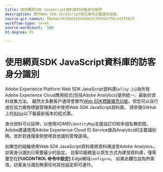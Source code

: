 ```yaml
---
title: 使用網頁SDK JavaScript資料庫的訪客身分識別
description: 實作Web SDK JavaScript程式庫時正確識別訪客。
source-git-commit: 98e9dc4932bd23d3e0b632705945f56c243750c5
workflow-type: tm+mt
source-wordcount: '188'
ht-degree: 0%

---
```


# 使用網頁SDK JavaScript資料庫的訪客身分識別

Adobe Experience Platform Web SDK JavaScript資料庫(`alloy.js`)為所有Adobe Experience Cloud應用程式(包括Adobe Analytics)提供統一、最新的資料收集方法。 雖然大多數客戶通常會實作[Web SDK標籤擴充功能](web-sdk-extension.md)，但您可以自行或在協力廠商標籤管理系統中使用Web SDK JavaScript資料庫。 請參閱GitHub上的[Alloy](https://github.com/adobe/alloy)以下載最新版本的程式庫。

身分資料可以延伸，以使用XDM的`identityMap`支援自訂ID和多個名稱空間。 Adobe建議使用Adobe Experience Cloud ID Service做為Analytics的主要識別碼，並針對進階案例使用其他識別管理選項。

如果您的組織使用Web SDK JavaScript資料庫將資料傳送至Adobe Analytics，訪客身分識別只需要最少的設定。 訪客ID服務是以原生方式內建至資料庫，僅需要您在&#x200B;**[!UICONTROL 命令中設定]** Edge網域`configure`。 如果此欄位設為所需值，訪客身分識別無需任何其他設定即可運作。
